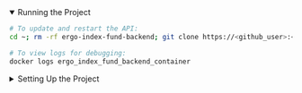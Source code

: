<details open>
<summary>Running the Project</summary>

```bash
# To update and restart the API:
cd ~; rm -rf ergo-index-fund-backend; git clone https://<github_user>:<access_token>@github.com/ergo-index/ergo-index-fund-backend ergo-index-fund-backend; cd ~/ergo-index-fund-backend; cp ~/ergo_index_fund_backend_data/project_settings.env .env; docker-compose -f docker-compose.yml down && docker-compose -f docker-compose.yml up -d --build

# To view logs for debugging:
docker logs ergo_index_fund_backend_container
```
</details>

<details>
<summary>Setting Up the Project</summary>

First, set up an Ubuntu machine with Docker and a user named ```ergo-index-fund-user```:
```bash
# Create 'ergo-index-fund-user' user.
sudo adduser ergo-index-fund-user
sudo adduser ergo-index-fund-user sudo
exit

# USING NEWLY-CREATED USER, uninstall old docker versions.
sudo apt-get remove docker docker-engine docker.io containerd runc docker-compose

# Add the docker repo.
sudo apt update
sudo apt install apt-transport-https ca-certificates curl gnupg-agent software-properties-common
curl -fsSL https://download.docker.com/linux/ubuntu/gpg | sudo apt-key add -
sudo add-apt-repository "deb [arch=amd64] https://download.docker.com/linux/ubuntu $(lsb_release -cs) stable"
  
# Install docker engine.
sudo apt install docker-ce docker-ce-cli containerd.io

# Install docker-compose.
sudo curl -L "https://github.com/docker/compose/releases/download/1.24.1/docker-compose-$(uname -s)-$(uname -m)" -o /usr/local/bin/docker-compose
sudo chmod +x /usr/local/bin/docker-compose

# Give the user docker permissions.
sudo groupadd docker
sudo usermod -aG docker ergo-index-fund-user

# Logout and reconnect the ssh session.
```

Next, you will need to create the persistent data directory and upload the settings file:
```bash
# Create the data directory and settings file.
cd ~
mkdir ergo_index_fund_backend_data
sudo touch ergo_index_fund_backend_data
sudo apt install nano

# Copy project settings onto the machine.
sudo nano ergo_index_fund_backend_data/project_settings.env
# ...<copy & paste text from project_settings.env file located in the project root dir>.
# ...use this file to set your passwords.
```
    
 To obtain SSL certificates, run the following commands (will only work if the domain points to the machine's ip):
 ```bash
# Install certbot.
sudo apt install snapd
sudo snap install core && sudo snap refresh core
sudo apt remove certbot
sudo snap install --classic certbot
sudo ln -s /snap/bin/certbot /usr/bin/certbot

# Create the certificates (this opens a temporary webserver on port 80).
sudo rm -R /etc/letsencrypt/live/ergo-index.fund
sudo certbot -v certonly --standalone
# ...when prompted, enter domain name 'ergo-index.fund'.

# NOTE: If the domain changes from 'ergo-index.fund', the docker volume path for 'ergo_index_fund_nginx_container'
#       will need to be updated accordingly, in docker-compose.yml.

# ALSO NOTE: We might need a post-hook to restart the nginx container when the certificate renews.
```

To secure the redis database with a firewall, execute the following commands:
```bash
sudo iptables -I DOCKER-USER -p tcp ! -s <machine_ip> --dport 6479 -j REJECT
sudo apt install iptables-persistent
sudo apt install netfilter-persistent
sudo netfilter-persistent save
sudo netfilter-persistent start
```
 
Finally, you will need to create an access token for a GitHub user with read access to the repo.
Use these credentials to initialize the API admin user (this only needs to be done once):
```bash

# Update and restart the API.
cd ~; rm -rf ergo-index-fund-backend; git clone https://<github_user>:<access_token>@github.com/ergo-index/ergo-index-fund-backend ergo-index-fund-backend; cd ~/ergo-index-fund-backend; cp ~/ergo_index_fund_backend_data/project_settings.env .env; docker-compose -f docker-compose.yml down && docker-compose -f docker-compose.yml up -d --build
  
# Enter into the docker container for Django.
docker exec -it ergo_index_fund_backend_container /bin/bash
  
# Create admin user in the SQL database.
python manage.py migrate auth
python manage.py createadminuser
python manage.py makemigrations
exit
```
</details>

